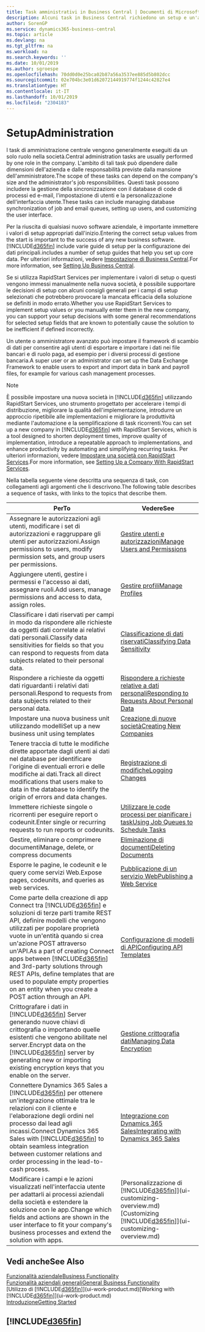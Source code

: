 ```yaml
---
title: Task amministrativi in Business Central | Documenti di Microsoft
description: Alcuni task in Business Central richiedono un setup e un'amministrazione centrale. In questa sezione, viene fornita una descrizione di tali task e informazioni su come utilizzarli.
author: SorenGP
ms.service: dynamics365-business-central
ms.topic: article
ms.devlang: na
ms.tgt_pltfrm: na
ms.workload: na
ms.search.keywords: ''
ms.date: 10/01/2019
ms.author: sgroespe
ms.openlocfilehash: 70dd0d0e25bca02b87a56a3537ee885d5b802dcc
ms.sourcegitcommit: 02e704bc3e01d62072144919774f1244c42827e4
ms.translationtype: HT
ms.contentlocale: it-IT
ms.lasthandoff: 10/01/2019
ms.locfileid: "2304183"
---
```

# <a name="administration"></a><span data-ttu-id="3a03c-104">Setup</span><span class="sxs-lookup"><span data-stu-id="3a03c-104">Administration</span></span>
<span data-ttu-id="3a03c-105">I task di amministrazione centrale vengono generalmente eseguiti da un solo ruolo nella società.</span><span class="sxs-lookup"><span data-stu-id="3a03c-105">Central administration tasks are usually performed by one role in the company.</span></span> <span data-ttu-id="3a03c-106">L'ambito di tali task può dipendere dalle dimensioni dell'azienda e dalle responsabilità previste dalla mansione dell'amministratore.</span><span class="sxs-lookup"><span data-stu-id="3a03c-106">The scope of these tasks can depend on the company's size and the administrator's job responsibilities.</span></span> <span data-ttu-id="3a03c-107">Questi task possono includere la gestione della sincronizzazione con il database di code di processi ed e-mail, l'impostazione di utenti e la personalizzazione dell'interfaccia utente.</span><span class="sxs-lookup"><span data-stu-id="3a03c-107">These tasks can include managing database synchronization of job and email queues, setting up users, and customizing the user interface.</span></span>  

<span data-ttu-id="3a03c-108">Per la riuscita di qualsiasi nuovo software aziendale, è importante immettere i valori di setup appropriati dall'inizio.</span><span class="sxs-lookup"><span data-stu-id="3a03c-108">Entering the correct setup values from the start is important to the success of any new business software.</span></span> [!INCLUDE[d365fin](includes/d365fin_md.md)] <span data-ttu-id="3a03c-109">include varie guide di setup per la configurazione dei dati principali.</span><span class="sxs-lookup"><span data-stu-id="3a03c-109">includes a number of setup guides that help you set up core data.</span></span> <span data-ttu-id="3a03c-110">Per ulteriori informazioni, vedere [Impostazione di Business Central](setup.md).</span><span class="sxs-lookup"><span data-stu-id="3a03c-110">For more information, see [Setting Up Business Central](setup.md).</span></span>

<span data-ttu-id="3a03c-111">Se si utilizza RapidStart Services per implementare i valori di setup o questi vengono immessi manualmente nella nuova società, è possibile supportare le decisioni di setup con alcuni consigli generali per i campi di setup selezionati che potrebbero provocare la mancata efficacia della soluzione se definiti in modo errato.</span><span class="sxs-lookup"><span data-stu-id="3a03c-111">Whether you use RapidStart Services to implement setup values or you manually enter them in the new company, you can support your setup decisions with some general recommendations for selected setup fields that are known to potentially cause the solution to be inefficient if defined incorrectly.</span></span>  

<span data-ttu-id="3a03c-112">Un utente o amministratore avanzato può impostare il framework di scambio di dati per consentire agli utenti di esportare e importare i dati nei file bancari e di ruolo paga, ad esempio per i diversi processi di gestione bancaria.</span><span class="sxs-lookup"><span data-stu-id="3a03c-112">A super user or an administrator can set up the Data Exchange Framework to enable users to export and import data in bank and payroll files, for example for various cash management processes.</span></span>

> [!NOTE]
> <span data-ttu-id="3a03c-113">È possibile impostare una nuova società in [!INCLUDE[d365fin](includes/d365fin_md.md)] utilizzando RapidStart Services, uno strumento progettato per accelerare i tempi di distribuzione, migliorare la qualità dell'implementazione, introdurre un approccio ripetibile alle implementazioni e migliorare la produttività mediante l'automazione e la semplificazione di task ricorrenti.</span><span class="sxs-lookup"><span data-stu-id="3a03c-113">You can set up a new company in [!INCLUDE[d365fin](includes/d365fin_md.md)] with RapidStart Services, which is a tool designed to shorten deployment times, improve quality of implementation, introduce a repeatable approach to implementations, and enhance productivity by automating and simplifying recurring tasks.</span></span> <span data-ttu-id="3a03c-114">Per ulteriori informazioni, vedere [Impostare una società con RapidStart Services](admin-set-up-a-company-with-rapidstart.md).</span><span class="sxs-lookup"><span data-stu-id="3a03c-114">For more information, see [Setting Up a Company With RapidStart Services](admin-set-up-a-company-with-rapidstart.md).</span></span>

<span data-ttu-id="3a03c-115">Nella tabella seguente viene descritta una sequenza di task, con collegamenti agli argomenti che li descrivono.</span><span class="sxs-lookup"><span data-stu-id="3a03c-115">The following table describes a sequence of tasks, with links to the topics that describe them.</span></span>   

|<span data-ttu-id="3a03c-116">**Per**</span><span class="sxs-lookup"><span data-stu-id="3a03c-116">**To**</span></span>|<span data-ttu-id="3a03c-117">**Vedere**</span><span class="sxs-lookup"><span data-stu-id="3a03c-117">**See**</span></span>|  
|------------|-------------|  
|<span data-ttu-id="3a03c-118">Assegnare le autorizzazioni agli utenti, modificare i set di autorizzazioni e raggruppare gli utenti per autorizzazioni.</span><span class="sxs-lookup"><span data-stu-id="3a03c-118">Assign permissions to users, modify permission sets, and group users per permissions.</span></span>|[<span data-ttu-id="3a03c-119">Gestire utenti e autorizzazioni</span><span class="sxs-lookup"><span data-stu-id="3a03c-119">Manage Users and Permissions</span></span>](ui-how-users-permissions.md)|
|<span data-ttu-id="3a03c-120">Aggiungere utenti, gestire i permessi e l'accesso ai dati, assegnare ruoli.</span><span class="sxs-lookup"><span data-stu-id="3a03c-120">Add users, manage permissions and access to data, assign roles.</span></span>|[<span data-ttu-id="3a03c-121">Gestire profili</span><span class="sxs-lookup"><span data-stu-id="3a03c-121">Manage Profiles</span></span>](admin-users-profiles-roles.md)|
|<span data-ttu-id="3a03c-122">Classificare i dati riservati per campi in modo da rispondere alle richieste da oggetti dati correlate ai relativi dati personali.</span><span class="sxs-lookup"><span data-stu-id="3a03c-122">Classify data sensitivities for fields so that you can respond to requests from data subjects related to their personal data.</span></span>|[<span data-ttu-id="3a03c-123">Classificazione di dati riservati</span><span class="sxs-lookup"><span data-stu-id="3a03c-123">Classifying Data Sensitivity</span></span>](admin-classifying-data-sensitivity.md)|
|<span data-ttu-id="3a03c-124">Rispondere a richieste da oggetti dati riguardanti i relativi dati personali.</span><span class="sxs-lookup"><span data-stu-id="3a03c-124">Respond to requests from data subjects related to their personal data.</span></span>|[<span data-ttu-id="3a03c-125">Rispondere a richieste relative a dati personali</span><span class="sxs-lookup"><span data-stu-id="3a03c-125">Responding to Requests About Personal Data</span></span>](admin-responding-to-requests-about-personal-data.md)|
|<span data-ttu-id="3a03c-126">Impostare una nuova business unit utilizzando modelli</span><span class="sxs-lookup"><span data-stu-id="3a03c-126">Set up a new business unit using templates</span></span>|[<span data-ttu-id="3a03c-127">Creazione di nuove società</span><span class="sxs-lookup"><span data-stu-id="3a03c-127">Creating New Companies</span></span>](about-new-company.md)|
|<span data-ttu-id="3a03c-128">Tenere traccia di tutte le modifiche dirette apportate dagli utenti ai dati nel database per identificare l'origine di eventuali errori e delle modifiche ai dati.</span><span class="sxs-lookup"><span data-stu-id="3a03c-128">Track all direct modifications that users make to data in the database to identify the origin of errors and data changes.</span></span>|[<span data-ttu-id="3a03c-129">Registrazione di modifiche</span><span class="sxs-lookup"><span data-stu-id="3a03c-129">Logging Changes</span></span>](across-log-changes.md)|  
|<span data-ttu-id="3a03c-130">Immettere richieste singole o ricorrenti per eseguire report o codeunit.</span><span class="sxs-lookup"><span data-stu-id="3a03c-130">Enter single or recurring requests to run reports or codeunits.</span></span>|[<span data-ttu-id="3a03c-131">Utilizzare le code processi per pianificare i task</span><span class="sxs-lookup"><span data-stu-id="3a03c-131">Using Job Queues to Schedule Tasks</span></span>](admin-job-queues-schedule-tasks.md)|  
|<span data-ttu-id="3a03c-132">Gestire, eliminare o comprimere documenti</span><span class="sxs-lookup"><span data-stu-id="3a03c-132">Manage, delete, or compress documents</span></span>|[<span data-ttu-id="3a03c-133">Eliminazione di documenti</span><span class="sxs-lookup"><span data-stu-id="3a03c-133">Deleting Documents</span></span>](admin-manage-documents.md)|  
|<span data-ttu-id="3a03c-134">Esporre le pagine, le codeunit e le query come servizi Web.</span><span class="sxs-lookup"><span data-stu-id="3a03c-134">Expose pages, codeunits, and queries as web services.</span></span>|[<span data-ttu-id="3a03c-135">Pubblicazione di un servizio Web</span><span class="sxs-lookup"><span data-stu-id="3a03c-135">Publishing a Web Service</span></span>](across-how-publish-web-service.md)|
|<span data-ttu-id="3a03c-136">Come parte della creazione di app Connect tra [!INCLUDE[d365fin](includes/d365fin_md.md)] e soluzioni di terze parti tramite REST API, definire modelli che vengono utilizzati per popolare proprietà vuote in un'entità quando si crea un'azione POST attraverso un'API.</span><span class="sxs-lookup"><span data-stu-id="3a03c-136">As a part of creating Connect apps between [!INCLUDE[d365fin](includes/d365fin_md.md)] and 3rd-party solutions through REST APIs, define templates that are used to populate empty properties on an entity when you create a POST action through an API.</span></span>|[<span data-ttu-id="3a03c-137">Configurazione di modelli di API</span><span class="sxs-lookup"><span data-stu-id="3a03c-137">Configuring API Templates</span></span>](admin-configuring-api-template.md)|
|<span data-ttu-id="3a03c-138">Crittografare i dati in [!INCLUDE[d365fin](includes/d365fin_md.md)] Server generando nuove chiavi di crittografia o importando quelle esistenti che vengono abilitate nel server.</span><span class="sxs-lookup"><span data-stu-id="3a03c-138">Encrypt data on the [!INCLUDE[d365fin](includes/d365fin_md.md)] server by generating new or importing existing encryption keys that you enable on the server.</span></span>|[<span data-ttu-id="3a03c-139">Gestione crittografia dati</span><span class="sxs-lookup"><span data-stu-id="3a03c-139">Managing Data Encryption</span></span>](admin-manage-data-encryption.md)|
|<span data-ttu-id="3a03c-140">Connettere Dynamics 365 Sales a [!INCLUDE[d365fin](includes/d365fin_md.md)] per ottenere un'integrazione ottimale tra le relazioni con il cliente e l'elaborazione degli ordini nel processo dai lead agli incassi.</span><span class="sxs-lookup"><span data-stu-id="3a03c-140">Connect Dynamics 365 Sales with [!INCLUDE[d365fin](includes/d365fin_md.md)] to obtain seamless integration between customer relations and order processing in the lead-to-cash process.</span></span>|[<span data-ttu-id="3a03c-141">Integrazione con Dynamics 365 Sales</span><span class="sxs-lookup"><span data-stu-id="3a03c-141">Integrating with Dynamics 365 Sales</span></span>](admin-prepare-dynamics-365-for-sales-for-integration.md)|
|<span data-ttu-id="3a03c-142">Modificare i campi e le azioni visualizzati nell'interfaccia utente per adattarli ai processi aziendali della società e estendere la soluzione con le app.</span><span class="sxs-lookup"><span data-stu-id="3a03c-142">Change which fields and actions are shown in the user interface to fit your company's business processes and extend the solution with apps.</span></span>|<span data-ttu-id="3a03c-143">[Personalizzazione di [!INCLUDE[d365fin](includes/d365fin_md.md)]](ui-customizing-overview.md)</span><span class="sxs-lookup"><span data-stu-id="3a03c-143">[Customizing [!INCLUDE[d365fin](includes/d365fin_md.md)]](ui-customizing-overview.md)</span></span>|

## <a name="see-also"></a><span data-ttu-id="3a03c-144">Vedi anche</span><span class="sxs-lookup"><span data-stu-id="3a03c-144">See Also</span></span>
[<span data-ttu-id="3a03c-145">Funzionalità aziendale</span><span class="sxs-lookup"><span data-stu-id="3a03c-145">Business Functionality</span></span>](across-business-functionality.md)  
[<span data-ttu-id="3a03c-146">Funzionalità aziendali generali</span><span class="sxs-lookup"><span data-stu-id="3a03c-146">General Business Functionality</span></span>](ui-across-business-areas.md)  
<span data-ttu-id="3a03c-147">[Utilizzo di [!INCLUDE[d365fin](includes/d365fin_md.md)]](ui-work-product.md)</span><span class="sxs-lookup"><span data-stu-id="3a03c-147">[Working with [!INCLUDE[d365fin](includes/d365fin_md.md)]](ui-work-product.md)</span></span>  
[<span data-ttu-id="3a03c-148">Introduzione</span><span class="sxs-lookup"><span data-stu-id="3a03c-148">Getting Started</span></span>](product-get-started.md)    

## [!INCLUDE[d365fin](includes/free_trial_md.md)]  
